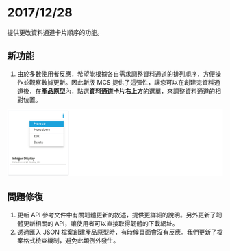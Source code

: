 # 2017/12/28

提供更改資料通道卡片順序的功能。

## 新功能
1. 由於多數使用者反應，希望能根據各自需求調整資料通道的排列順序，方便操作並觀察數據更新。因此新版 MCS 提供了這彈性，讓您可以在創建完資料通道後，在**產品原型**內，點選**資料通道卡片右上方**的選單，來調整資料通道的相對位置。

![](../images/Change_log/DisplayOrder.png)


## 問題修復
1. 更新 API 參考文件中有關韌體更新的敘述，提供更詳細的說明。另外更新了韌體更新相關的 API，讓使用者可以直接取得韌體的下載網址。
2. 透過匯入 JSON 檔案創建產品原型時，有時候頁面會沒有反應。我們更新了檔案格式檢查機制，避免此類例外發生。